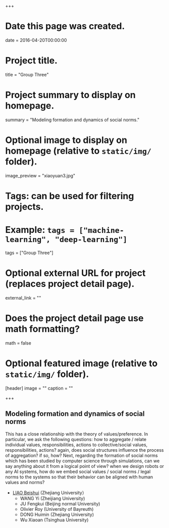 +++
# Date this page was created.
date = 2016-04-20T00:00:00

# Project title.
title = "Group Three"

# Project summary to display on homepage.
summary = "Modeling formation and dynamics of social norms."

# Optional image to display on homepage (relative to `static/img/` folder).
image_preview = "xiaoyuan3.jpg"

# Tags: can be used for filtering projects.
# Example: `tags = ["machine-learning", "deep-learning"]`
tags = ["Group Three"]

# Optional external URL for project (replaces project detail page).
external_link = ""

# Does the project detail page use math formatting?
math = false

# Optional featured image (relative to `static/img/` folder).
[header]
image = ""
caption = ""

+++


## Modeling formation and dynamics of social norms





This has a close relationship  with the theory of
   values/preference. In particular, we ask the following questions:
   how to aggregate / relate individual values, responsibilities,
  actions to collective/social values, responsibilities,  actions? 
  again, does social structures influence the process of
  aggregation? if so, how?  Next, regarding the formation of  social
  norms which has been studied by computer science through
 simulations, can we say anything about it from a logical point of
  view?  when we design robots or any AI systems, how do we embed
   social values / social norms / legal norms  to the systems so that
    their behavior can be aligned with human values and norms?



* [LIAO Beishui](https://person.zju.edu.cn/beishui) (Zhejiang University） 
    * WANG Yi (Zheijiang University) 
    * JU Fengkui (Beijing normal University)
    * Olivier Roy (University of Bayreuth)
    * DONG Huimin (Zhejiang University)
    * Wu Xiaoan (Tsinghua University)
